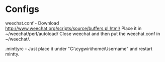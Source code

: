 Configs
=========
weechat.conf -
Download http://www.weechat.org/scripts/source/buffers.pl.html/
Place it in ~/weechat/perl/autoload/
Close weechat and then put the weechat.conf in ~/weechat/.

.minttyrc - 
Just place it under "C:\cygwin\home\Username" and restart mintty.
